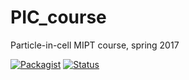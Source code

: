 # PIC_course
Particle-in-cell MIPT course, spring 2017

[![Packagist](https://img.shields.io/packagist/l/doctrine/orm.svg)]()
[![Status](https://img.shields.io/badge/status-dev-ff69b4.svg)]()

